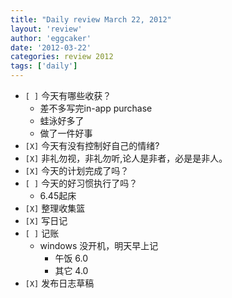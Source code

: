 ```yaml
---
title: "Daily review March 22, 2012" 
layout: 'review'
author: 'eggcaker'
date: '2012-03-22'
categories: review 2012
tags: ['daily']
---
```



  * `[ ]` 今天有哪些收获？ 
    * 差不多写完in-app purchase 
    * 蛙泳好多了 
    * 做了一件好事 
  * `[X]` 今天有没有控制好自己的情绪? 
  * `[X]` 非礼勿视，非礼勿听,论人是非者，必是是非人。 
  * `[X]` 今天的计划完成了吗？ 
  * `[ ]` 今天的好习惯执行了吗？ 
    * 6.45起床 
  * `[X]` 整理收集篮 
  * `[X]` 写日记 
  * `[ ]` 记账 
    * windows 没开机，明天早上记 
      * 午饭 6.0 
      * 其它 4.0 
  * `[X]` 发布日志草稿 

